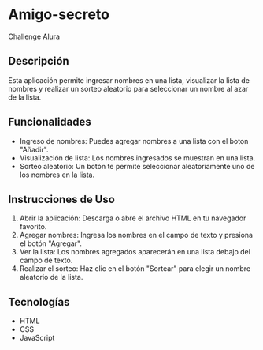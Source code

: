 # Amigo-secreto
Challenge Alura
<!-- ![alt text](image.png) -->

## Descripción

Esta aplicación permite ingresar nombres en una lista, visualizar la lista de nombres y realizar un sorteo aleatorio para seleccionar un nombre al azar de la lista.

## Funcionalidades

- Ingreso de nombres: Puedes agregar nombres a una lista con el boton "Añadir".
- Visualización de lista: Los nombres ingresados se muestran en una lista.
- Sorteo aleatorio: Un botón te permite seleccionar aleatoriamente uno de los nombres en la lista.

## Instrucciones de Uso

1. Abrir la aplicación: Descarga o abre el archivo HTML en tu navegador favorito.
2. Agregar nombres: Ingresa los nombres en el campo de texto y presiona el botón "Agregar".
3. Ver la lista: Los nombres agregados aparecerán en una lista debajo del campo de texto.
4. Realizar el sorteo: Haz clic en el botón "Sortear" para elegir un nombre aleatorio de la lista.

## Tecnologías

- HTML
- CSS
- JavaScript